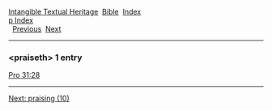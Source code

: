 [Intangible Textual Heritage](../../index)  [Bible](../index) 
[Index](index)   
[p Index](_p_)  
  [Previous](c08750)  [Next](c08752) 

------------------------------------------------------------------------

### &lt;praiseth&gt; 1 entry

[Pro 31:28](../kjv/pro031.htm#028)  

------------------------------------------------------------------------

[Next: praising (10)](c08752)
